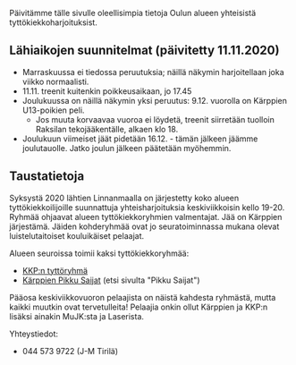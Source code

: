 Päivitämme tälle sivulle oleellisimpia tietoja Oulun alueen yhteisistä
tyttökiekkoharjoituksist.

## Lähiaikojen suunnitelmat (päivitetty 11.11.2020)
 * Marraskuussa ei tiedossa peruutuksia; näillä näkymin harjoitellaan joka viikko
   normaalisti.
 * 11.11. treenit kuitenkin poikkeusaikaan, jo 17.45
 * Joulukuussa on näillä näkymin yksi peruutus: 9.12. vuorolla on
   Kärppien U13-poikien peli.
   * Jos muuta korvaavaa vuoroa ei löydetä, treenit siirretään tuolloin
     Raksilan tekojääkentälle, alkaen klo 18.
 * Joulukuun viimeiset jäät pidetään 16.12. - tämän jälkeen jäämme joulutauolle.
   Jatko joulun jälkeen päätetään myöhemmin.

## Taustatietoja

Syksystä 2020 lähtien Linnanmaalla on järjestetty koko alueen
tyttökiekkoilijoille suunnattuja yhteisharjoituksia keskiviikkoisin kello
19-20. Ryhmää ohjaavat alueen tyttökiekkoryhmien valmentajat.
Jää on Kärppien järjestämä. Jäiden kohderyhmää ovat jo
seuratoiminnassa mukana olevat luistelutaitoiset kouluikäiset pelaajat.

Alueen seuroissa toimii kaksi tyttökiekkoryhmää:

* [KKP:n tyttöryhmä](https://www.kkpjuniorit.fi/joukkueet/5220)
* [Kärppien Pikku Saijat](https://www.oulunkarpat46.fi/uutiset/7411/kiekkokoulu) (etsi sivulta "Pikku Saijat")

Pääosa keskiviikkovuoron pelaajista on näistä kahdesta ryhmästä, mutta kaikki
muutkin ovat tervetulleita! Pelaajia onkin ollut Kärppien ja KKP:n lisäksi ainakin
MuJK:sta ja Laserista.

Yhteystiedot:
 * 044 573 9722 (J-M Tirilä)
